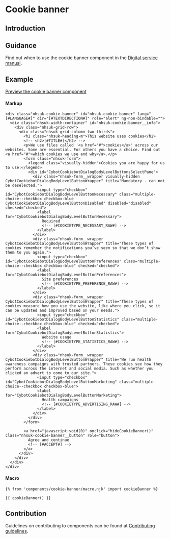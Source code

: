 # Cookie banner

## Introduction

## Guidance

Find out when to use the cookie banner component in the [Digital service manual]().

## Example

[Preview the cookie banner component]()

#### Markup

    <div class="nhsuk-cookie-banner" id="nhsuk-cookie-banner" lang="[#LANGUAGE#]" dir="[#TEXTDIRECTION#]" role="alert" ng-non-bindable="">
      <div class="nhsuk-width-container" id="nhsuk-cookie-banner__info">
        <div class="nhsuk-grid-row">
          <div class="nhsuk-grid-column-two-thirds">
            <h2 class="nhsuk-heading-m">This website uses cookies</h2>
            <!-- <h2>[#TITLE#]</h2> -->
            <p>We use files called '<a href="#">cookies</a>' across our websites. Some are essential. For others you have a choice. Find out <a href="#">which cookies we use and why</a>.</p>
            <form class="nhsuk-form">
              <legend class="visually-hidden">Cookies you are happy for us to use:</legend>
              <div id="CybotCookiebotDialogBodyLevelButtonsSelectPane">
                <div class="nhsuk-form__wrapper visually-hidden CybotCookiebotDialogBodyLevelButtonWrapper" title="Mandatory - can not be deselected.">
                  <input type="checkbox" id="CybotCookiebotDialogBodyLevelButtonNecessary" class="multiple-choice--checkbox checkbox-blue CybotCookiebotDialogBodyLevelButtonDisabled" disabled="disabled" checked="checked">
                  <label for="CybotCookiebotDialogBodyLevelButtonNecessary">
                    Required
                    <!-- [#COOKIETYPE_NECESSARY_RAW#] -->
                  </label>
                </div>
                <div class="nhsuk-form__wrapper CybotCookiebotDialogBodyLevelButtonWrapper" title="These types of cookies remember the notifications you’ve seen so that we don’t show them to you again.">
                  <input type="checkbox" id="CybotCookiebotDialogBodyLevelButtonPreferences" class="multiple-choice--checkbox checkbox-blue" checked="checked">
                  <label for="CybotCookiebotDialogBodyLevelButtonPreferences">
                    Site preferences
                    <!-- [#COOKIETYPE_PREFERENCE_RAW#] -->
                  </label>
                </div>
                <div class="nhsuk-form__wrapper CybotCookiebotDialogBodyLevelButtonWrapper" title="These types of cookies measure how you use the website, like where you click, so it can be updated and improved based on your needs.">
                  <input type="checkbox" id="CybotCookiebotDialogBodyLevelButtonStatistics" class="multiple-choice--checkbox checkbox-blue" checked="checked">
                  <label for="CybotCookiebotDialogBodyLevelButtonStatistics">
                    Website usage
                    <!-- [#COOKIETYPE_STATISTICS_RAW#] -->
                  </label>
                </div>
                <div class="nhsuk-form__wrapper CybotCookiebotDialogBodyLevelButtonWrapper" title="We run health awareness campaigns with trusted partners. These cookies see how they perform across the internet and social media. Such as whether you clicked an advert to come to our site.">
                  <input type="checkbox" id="CybotCookiebotDialogBodyLevelButtonMarketing" class="multiple-choice--checkbox checkbox-blue">
                  <label for="CybotCookiebotDialogBodyLevelButtonMarketing">
                    Health campaigns
                    <!-- [#COOKIETYPE_ADVERTISING_RAW#] -->
                  </label>
                </div>
              </div>
            </form>

            <a href="javascript:void(0)" onclick="hideCookieBanner()" class="nhsuk-cookie-banner__button" role="button">
              Agree and continue
              <!-- [#ACCEPT#] -->
            </a>
          </div>
        </div>
      </div>
    </div>


#### Macro

    {% from 'components/cookie-banner/macro.njk' import cookieBanner %}

    {{ cookieBanner() }}

## Contribution

Guidelines on contributing to components can be found at [Contributing guidelines]().
